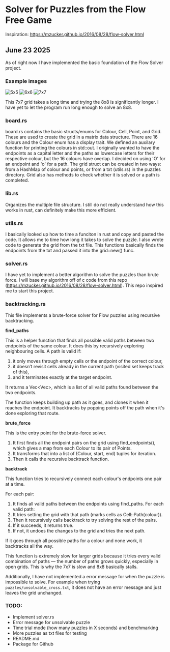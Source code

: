 # Solver for Puzzles from the Flow Free Game

Inspiration: https://mzucker.github.io/2016/08/28/flow-solver.html

## June 23 2025

As of right now I have implemented the basic foundation of the Flow Solver project.

### Example images

![5x5](pictures/5x5_bf.png)
![6x6](pictures/6x6_bf.png)
![7x7](pictures/7x7_bf.png)

This 7x7 grid takes a long time and trying the 8x8 is significantly longer. I have yet to let the program run long enough to solve an 8x8.

### board.rs

board.rs contains the basic structs/enums for Colour, Cell, Point, and Grid. These are used to create the grid in a matrix data structure. There are 16 colours and the Colour enum has a display trait. We defined an auxilary function for printing the colours in std::out. I originally wanted to have the endpoints as a capital letter and the paths as lowercase letters for their respective colour, but the 16 colours have overlap. I decided on using 'O' for an endpoint and 'o' for a path. The grid struct can be created in two ways: from a HashMap of colour and points, or from a txt (utils.rs) in the puzzles directory. Grid also has methods to check whether it is solved or a path is completed.

### lib.rs
Organizes the multiple file structure. I still do not really understand how this works in rust, can definitely make this more efficient.

### utils.rs
I basically looked up how to time a funciton in rust and copy and pasted the code. It allows me to time how long it takes to solve the puzzle. I also wrote code to generate the grid from the txt file. This functions basically finds the endpoints from the txt and passed it into the grid::new() func.

### solver.rs
I have yet to implement a better algorithm to solve the puzzles than brute force. I will base my algorithm off of c code from this repo (https://mzucker.github.io/2016/08/28/flow-solver.html). This repo inspired me to start this project.

### backtracking.rs
This file implements a brute-force solver for Flow puzzles using recursive backtracking.

**find_paths**

This is a helper function that finds all possible valid paths between two endpoints of the same colour. It does this by recursively exploring neighbouring cells. A path is valid if:
1. it only moves through empty cells or the endpoint of the correct colour,
2. it doesn’t revisit cells already in the current path (visited set keeps track of this),
3. and it terminates exactly at the target endpoint.

It returns a Vec<Vec<Point>>, which is a list of all valid paths found between the two endpoints.

The function keeps building up path as it goes, and clones it when it reaches the endpoint. It backtracks by popping points off the path when it's done exploring that route.

**brute_force**

This is the entry point for the brute-force solver.
1. It first finds all the endpoint pairs on the grid using find_endpoints(), which gives a map from each Colour to its pair of Points.
2. It transforms that into a list of (Colour, start, end) tuples for iteration.
3. Then it calls the recursive backtrack function.

**backtrack**

This function tries to recursively connect each colour's endpoints one pair at a time.

For each pair:
1. It finds all valid paths between the endpoints using find_paths.
For each valid path:
1. It tries setting the grid with that path (marks cells as Cell::Path(colour)).
2. Then it recursively calls backtrack to try solving the rest of the pairs.
3. If it succeeds, it returns true.
4. If not, it undoes the changes to the grid and tries the next path.

If it goes through all possible paths for a colour and none work, it backtracks all the way.

This function is extremely slow for larger grids because it tries every valid combination of paths — the number of paths grows quickly, especially in open grids. This is why the 7x7 is slow and 8x8 basically stalls.

Additionally, I have not implemented a error message for when the puzzle is impossible to solve. For example when trying `puzzles/unsolvable_cross.txt`, it does not have an error message and just leaves the grid unchanged.

### TODO:
- Implement solver.rs
- Error message for unsolvable puzzle
- Time trial mode (how many puzzles in X seconds) and benchmarking
- More puzzles as txt files for testing
- README.md
- Package for Github